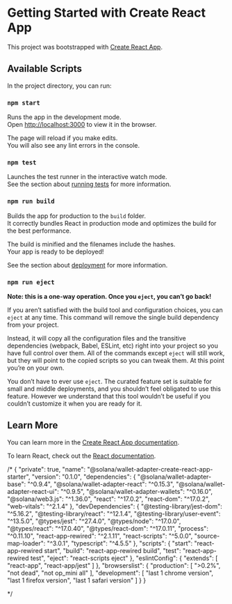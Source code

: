 # Getting Started with Create React App

This project was bootstrapped with [Create React App](https://github.com/facebook/create-react-app).

## Available Scripts

In the project directory, you can run:

### `npm start`

Runs the app in the development mode.\
Open [http://localhost:3000](http://localhost:3000) to view it in the browser.

The page will reload if you make edits.\
You will also see any lint errors in the console.

### `npm test`

Launches the test runner in the interactive watch mode.\
See the section about [running tests](https://facebook.github.io/create-react-app/docs/running-tests) for more information.

### `npm run build`

Builds the app for production to the `build` folder.\
It correctly bundles React in production mode and optimizes the build for the best performance.

The build is minified and the filenames include the hashes.\
Your app is ready to be deployed!

See the section about [deployment](https://facebook.github.io/create-react-app/docs/deployment) for more information.

### `npm run eject`

**Note: this is a one-way operation. Once you `eject`, you can’t go back!**

If you aren’t satisfied with the build tool and configuration choices, you can `eject` at any time. This command will remove the single build dependency from your project.

Instead, it will copy all the configuration files and the transitive dependencies (webpack, Babel, ESLint, etc) right into your project so you have full control over them. All of the commands except `eject` will still work, but they will point to the copied scripts so you can tweak them. At this point you’re on your own.

You don’t have to ever use `eject`. The curated feature set is suitable for small and middle deployments, and you shouldn’t feel obligated to use this feature. However we understand that this tool wouldn’t be useful if you couldn’t customize it when you are ready for it.

## Learn More

You can learn more in the [Create React App documentation](https://facebook.github.io/create-react-app/docs/getting-started).

To learn React, check out the [React documentation](https://reactjs.org/).


/*
{
    "private": true,
    "name": "@solana/wallet-adapter-create-react-app-starter",
    "version": "0.1.0",
    "dependencies": {
        "@solana/wallet-adapter-base": "^0.9.4",
        "@solana/wallet-adapter-react": "^0.15.3",
        "@solana/wallet-adapter-react-ui": "^0.9.5",
        "@solana/wallet-adapter-wallets": "^0.16.0",
        "@solana/web3.js": "^1.36.0",
        "react": "^17.0.2",
        "react-dom": "^17.0.2",
        "web-vitals": "^2.1.4"
    },
    "devDependencies": {
        "@testing-library/jest-dom": "^5.16.2",
        "@testing-library/react": "^12.1.4",
        "@testing-library/user-event": "^13.5.0",
        "@types/jest": "^27.4.0",
        "@types/node": "^17.0.0",
        "@types/react": "^17.0.40",
        "@types/react-dom": "^17.0.11",
        "process": "^0.11.10",
        "react-app-rewired": "^2.1.11",
        "react-scripts": "^5.0.0",
        "source-map-loader": "^3.0.1",
        "typescript": "^4.5.5"
    },
    "scripts": {
        "start": "react-app-rewired start",
        "build": "react-app-rewired build",
        "test": "react-app-rewired test",
        "eject": "react-scripts eject"
    },
    "eslintConfig": {
        "extends": [
            "react-app",
            "react-app/jest"
        ]
    },
    "browserslist": {
        "production": [
            ">0.2%",
            "not dead",
            "not op_mini all"
        ],
        "development": [
            "last 1 chrome version",
            "last 1 firefox version",
            "last 1 safari version"
        ]
    }
}

*/